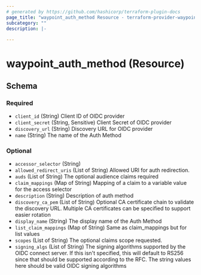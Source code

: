 ```yaml
---
# generated by https://github.com/hashicorp/terraform-plugin-docs
page_title: "waypoint_auth_method Resource - terraform-provider-waypoint"
subcategory: ""
description: |-
  
---
```


# waypoint_auth_method (Resource)





<!-- schema generated by tfplugindocs -->
## Schema

### Required

- `client_id` (String) Client ID of OIDC provider
- `client_secret` (String, Sensitive) Client Secret of OIDC provider
- `discovery_url` (String) Discovery URL for OIDC provider
- `name` (String) The name of the Auth Method

### Optional

- `accessor_selector` (String)
- `allowed_redirect_uris` (List of String) Allowed URI for auth redirection.
- `auds` (List of String) The optional audience claims required
- `claim_mappings` (Map of String) Mapping of a claim to a variable value for the access selector
- `description` (String) Description of auth method
- `discovery_ca_pem` (List of String) Optional CA certificate chain to validate the discovery URL. Multiple CA certificates can be specified to support easier rotation
- `display_name` (String) The display name of the Auth Method
- `list_claim_mappings` (Map of String) Same as claim_mappings but for list values
- `scopes` (List of String) The optional claims scope requested.
- `signing_algs` (List of String) The signing algorithms supported by the OIDC connect server. If this isn't specified, this will default to RS256 since that should be supported according to the RFC. The string values here should be valid OIDC signing algorithms


